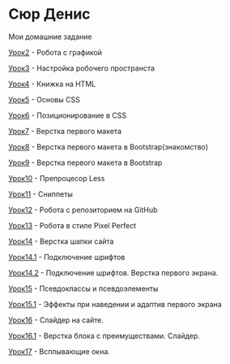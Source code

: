 
# Сюр Денис
Мои домашние задание

[Урок2](https://axnxenus.github.io/lesson_2/ "Готовая домашка") - Робота с графикой

[Урок3](https://axnxenus.github.io/lesson_3/ "Готовая домашка") - Настройка робочего пространста

[Урок4](https://axnxenus.github.io/lesson_4/ "Готовая домашка") - Книжка на HTML

[Урок5](https://axnxenus.github.io/lesson_5/ "Готовая домашка") - Основы CSS

[Урок6](https://axnxenus.github.io/lesson_6/ "Готовая домашка") - Позиционирование в  CSS

[Урок7](https://axnxenus.github.io/lesson_7/ "Готовая домашка") - Верстка первого макета

[Урок8](https://axnxenus.github.io/lesson_8/ "Готовая домашка") - Верстка первого макета в Bootstrap(знакомство)

[Урок9](https://axnxenus.github.io/lesson_9/ "Готовая домашка") - Верстка первого макета в Bootstrap

[Урок10](https://axnxenus.github.io/lesson_10/ "Готовая домашка") - Препроцесор Less

[Урок11](https://axnxenus.github.io/lesson_11/ "Готовая домашка") - Сниппеты

[Урок12](https://axnxenus.github.io/Lesson12/ "Готовая домашка") - Робота с репозиторием на GitHub

[Урок13](https://axnxenus.github.io/Lesson_13/ "Готовая домашка") - Робота  в стиле Pixel Perfect

[Урок14](https://axnxenus.github.io/Lesson14/ "Готовая домашка") - Верстка шапки сайта

[Урок14.1](https://axnxenus.github.io/Lesson14.1/ "Готовая домашка") - Подключение шрифтов

[Урок14.2](https://axnxenus.github.io/Lesson14/ "Готовая домашка") - Подключение шрифтов. Верстка первого экрана.

[Урок15](https://axnxenus.github.io/Lesson15/ "Готовая домашка") - Псевдоклассы и псевдоэлементы

[Урок15.1](https://axnxenus.github.io/Lesson15.1/ "Готовая домашка") - Эффекты при наведении и адаптив первого экрана

[Урок16](https://axnxenus.github.io/Lesson16/ "Готовая домашка") - Слайдер на сайте.

[Урок16.1](https://axnxenus.github.io/Lesson_16.1/ "Готовая домашка") - Верстка блока с преимуществами. Слайдер.

[Урок17](https://axnxenus.github.io/Lesson17/ "Готовая домашка") - Всплывающие окна.
